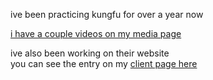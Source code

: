 ive been practicing kungfu for over a year now

[i have a couple videos on my media page](/media#wing-chun-videos)

ive also been working on their website  
you can see the entry on my [client page here](/experience/clients#wingChun)